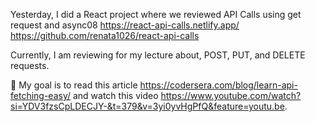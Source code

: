 Yesterday, I did a React project where we reviewed API Calls using get request and async08 https://react-api-calls.netlify.app/ https://github.com/renata1026/react-api-calls

Currently, I am reviewing for my lecture about, POST, PUT, and DELETE requests. 

🎯 My goal is to read this article https://codersera.com/blog/learn-api-fetching-easy/ and watch this video https://www.youtube.com/watch?si=YDV3fzsCpLDECJY-&t=379&v=3yi0yvHgPfQ&feature=youtu.be.
